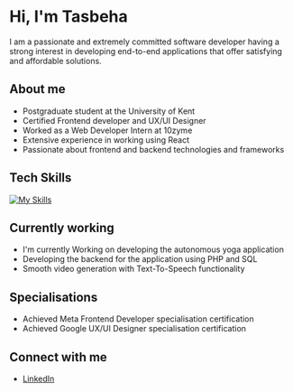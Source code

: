 # Hi, I'm Tasbeha
I am a passionate and extremely committed software developer having a strong interest in developing end-to-end applications that offer satisfying and affordable solutions. 

## About me
- Postgraduate student at the University of Kent
- Certified Frontend developer and UX/UI Designer
- Worked as a Web Developer Intern at 10zyme
- Extensive experience in working using React
- Passionate about frontend and backend technologies and frameworks

## Tech Skills
[![My Skills](https://skillicons.dev/icons?i=typescript,php,java,react,vite,nodejs,mysql,html,css,linux,git,tailwind,aws,nextjs,opencv,processing,bash,gitlab,figma)](https://skillicons.dev)

## Currently working
- I'm currently Working on developing the autonomous yoga application
- Developing the backend for the application using PHP and SQL
- Smooth video generation with Text-To-Speech functionality

## Specialisations
- Achieved Meta Frontend Developer specialisation certification
- Achieved Google UX/UI Designer specialisation certification

## Connect with me
- [LinkedIn](https://www.linkedin.com/in/tasbehanawaz/)



